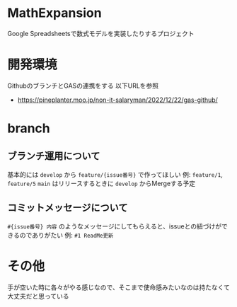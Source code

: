 # MathExpansion
Google Spreadsheetsで数式モデルを実装したりするプロジェクト

# 開発環境
GithubのブランチとGASの連携をする
以下URLを参照
- https://pineplanter.moo.jp/non-it-salaryman/2022/12/22/gas-github/

# branch
## ブランチ運用について
基本的には `develop` から `feature/{issue番号}` で作ってほしい
例: `feature/1`, `feature/5`
`main` はリリースするときに `develop` からMergeする予定

## コミットメッセージについて
`#{issue番号} 内容` のようなメッセージにしてもらえると、issueとの紐づけができるのでありがたい
例: `#1 ReadMe更新`

# その他
手が空いた時に各々がやる感じなので、そこまで使命感みたいなのは持たなくて大丈夫だと思っている